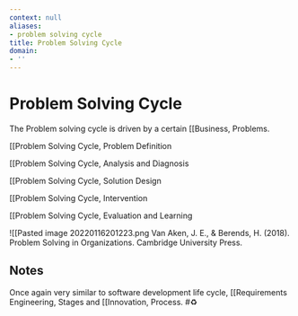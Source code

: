 ```yaml
---
context: null
aliases:
- problem solving cycle
title: Problem Solving Cycle
domain:
- ''
---
```


# Problem Solving Cycle

The Problem solving cycle is driven by a certain [[Business, Problems.

[[Problem Solving Cycle, Problem Definition

[[Problem Solving Cycle, Analysis and Diagnosis

[[Problem Solving Cycle, Solution Design

[[Problem Solving Cycle, Intervention
 
[[Problem Solving Cycle, Evaluation and Learning

![[Pasted image 20220116201223.png
Van Aken, J. E., & Berends, H. (2018). Problem Solving in Organizations. Cambridge University Press.

## Notes

Once again very similar to software development life cycle, [[Requirements Engineering, Stages and [[Innovation, Process. #♻️
